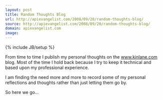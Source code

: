 ```yaml
---
layout: post
title: Random Thoughts Blog
url: http://apievangelist.com/2008/09/20/random-thoughts-blog/
source: http://apievangelist.com/2008/09/20/random-thoughts-blog/
domain: apievangelist.com
image: 
---
```

{% include JB/setup %}<p>From time to time I publish my personal thoughts on the www.kinlane.com blog.  Most of the time I hold back because I try to keep it technical and based upon my professional experience.<p></p>
I am finding the need more and more to record some of my personal reflections and thoughts rather than just letting them go by.<p></p>
So here we go...</p>
